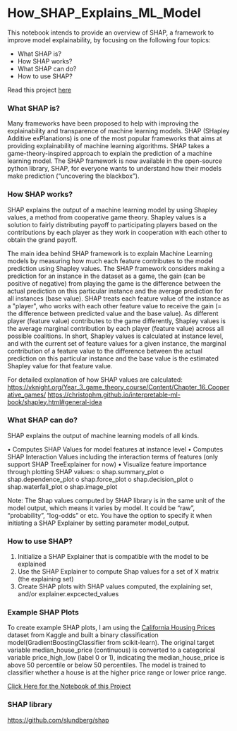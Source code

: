 # How_SHAP_Explains_ML_Model

This notebook intends to provide an overview of SHAP, a framework to improve model explainability, by focusing on the following four topics:

- What SHAP is?
- How SHAP works?
- What SHAP can do?
- How to use SHAP?

Read this project [here](https://yzclaire.github.io/How_SHAP_Explains_ML_Model_Housing_GradientBoosting/)

### What SHAP is?
Many frameworks have been proposed to help with improving the explainability and transparence of machine learning models. SHAP (SHapley Additive exPlanations) is one of the most popular frameworks that aims at providing explainability of machine learning algorithms.  SHAP takes a game-theory-inspired approach to explain the prediction of a machine learning model. The SHAP framework is now available in the open-source python library, SHAP, for everyone wants to understand how their models make prediction (“uncovering the blackbox”). 

### How SHAP works?
SHAP explains the output of a machine learning model by using Shapley values, a method from cooperative game theory. Shapley values is a solution to fairly distributing payoff to participating players based on the contributions by each player as they work in cooperation with each other to obtain the grand payoff.

The main idea behind SHAP framework is to explain Machine Learning models by measuring how much each feature contributes to the model prediction using Shapley values. The SHAP framework considers making a prediction for an instance in the dataset as a game, the gain (can be positive of negative) from playing the game is the difference between the actual prediction on this particular instance and the average prediction for all instances (base value). SHAP treats each feature value of the instance as a "player", who works with each other feature value to receive the gain (= the difference between predicted value and the base value). As different player (feature value) contributes to the game differently, Shapley values is the average marginal contribution by each player (feature value) across all possible coalitions. In short, Shapley values is calculated at instance level, and with the current set of feature values for a given instance, the marginal contribution of a feature value to the difference between the actual prediction on this particular instance and the base value is the estimated Shapley value for that feature value.

For detailed explanation of how SHAP values are calculated:
https://vknight.org/Year_3_game_theory_course/Content/Chapter_16_Cooperative_games/
https://christophm.github.io/interpretable-ml-book/shapley.html#general-idea

   
### What SHAP can do?
SHAP explains the output of machine learning models of all kinds.

•	Computes SHAP Values for model features at instance level
•	Computes SHAP Interaction Values including the interaction terms of features (only support SHAP TreeExplainer for now)
•	Visualize feature importance through plotting SHAP values:
    o	shap.summary_plot
    o	shap.dependence_plot
    o	shap.force_plot
    o	shap.decision_plot
    o	shap.waterfall_plot
    o	shap.image_plot

Note:
The Shap values computed by SHAP library is in the same unit of the model output, which means it varies by model. It could be “raw”, “probability”, “log-odds” or etc. You have the option to specify it when initiating a SHAP Explainer by setting parameter model_output.

### How to use SHAP?
1.	Initialize a SHAP Explainer that is compatible with the model to be explained
2.	Use the SHAP Explainer to compute Shap values for a set of X matrix (the explaining set)
3.	Create SHAP plots with SHAP values computed, the explaining set, and/or explainer.expcected_values


### Example SHAP Plots
To create example SHAP plots, I am using the [California Housing Prices](https://www.kaggle.com/camnugent/california-housing-prices) dataset from Kaggle and built a binary classification model(GradientBoostingClassifier from scikit-learn). The original target variable median_house_price (continuous) is converted to a categorical variable price_high_low (label 0 or 1), indicating the median_house_price is above 50 percentile or below 50 percentiles. The model is trained to classifier whether a house is at the higher price range or lower price range.

[Click Here for the Notebook of this Project](https://yzclaire.github.io/How_SHAP_Explains_ML_Model_Housing_GradientBoosting/)


### SHAP library
https://github.com/slundberg/shap
